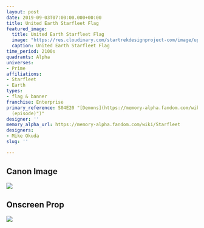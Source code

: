 ```yaml
---
layout: post
date: 2019-09-03T07:00:00.000+00:00
title: United Earth Starfleet Flag
featured_image:
  title: United Earth Starfleet Flag
  image: "https://res.cloudinary.com/startrekdesignproject-com/image/upload/v1567537525/UnitedEarthStarfleetFlag.png"
  caption: United Earth Starfleet Flag
time_period: 2100s
quadrants: Alpha
universes:
- Prime
affiliations:
- Starfleet
- Earth
types:
- flag & banner
franchise: Enterprise
primary_reference: S04E20 "[Demons](https://memory-alpha.fandom.com/wiki/Demons "Demons
  (episode)")"
designer: ''
memory_alpha_url: https://memory-alpha.fandom.com/wiki/Starfleet
designers:
- Mike Okuda
slug: ''

---
```

## Canon Image

![](https://res.cloudinary.com/startrekdesignproject-com/image/upload/v1567537525/ENT-Demons-StarfleetFlag2150s-1.jpg)

## Onscreen Prop

![](https://res.cloudinary.com/startrekdesignproject-com/image/upload/v1567537525/United-Earth-Starfleet-Flag_Prop.jpg)